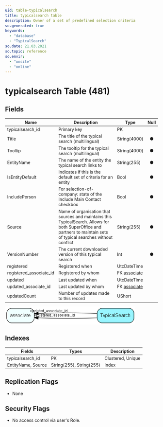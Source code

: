 ```yaml
---
uid: table-typicalsearch
title: typicalsearch table
description: Owner of a set of predefined selection criteria
so.generated: true
keywords:
  - "database"
  - "TypicalSearch"
so.date: 21.03.2021
so.topic: reference
so.envir:
  - "onsite"
  - "online"
---
```


# typicalsearch Table (481)

## Fields

| Name | Description | Type | Null |
|------|-------------|------|:----:|
|typicalsearch\_id|Primary key|PK| |
|Title|The title of the typical search (multilingual)|String(4000)|&#x25CF;|
|Tooltip|The tooltip for the typical search (multilingual)|String(4000)|&#x25CF;|
|EntityName|The name of the entity the typical search links to|String(255)|&#x25CF;|
|IsEntityDefault|Indicates if this is the default set of criteria for an entity|Bool|&#x25CF;|
|IncludePerson|For selection-of-company: state of the Include Main Contact checkbox|Bool|&#x25CF;|
|Source|Name of organisation that sources and maintains this TypicalSearch. Allows for both SuperOffice and partners to maintain sets of typical searches without conflict|String(255)|&#x25CF;|
|VersionNumber|The current downloaded version of this typical search|Int|&#x25CF;|
|registered|Registered when|UtcDateTime| |
|registered\_associate\_id|Registered by whom|FK [associate](associate.md)| |
|updated|Last updated when|UtcDateTime| |
|updated\_associate\_id|Last updated by whom|FK [associate](associate.md)| |
|updatedCount|Number of updates made to this record|UShort| |


![TypicalSearch table relationship diagram](./media/TypicalSearch.png)

## Indexes

| Fields | Types | Description |
|--------|-------|-------------|
|typicalsearch\_id |PK |Clustered, Unique |
|EntityName, Source |String(255), String(255) |Index |

## Replication Flags

* None

## Security Flags

* No access control via user's Role.

